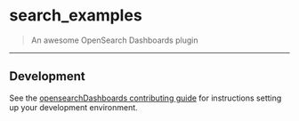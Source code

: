 # search_examples

> An awesome OpenSearch Dashboards plugin

---

## Development

See the [opensearchDashboards contributing guide](https://github.com/opensearch-project/OpenSearch-Dashboards/blob/main/CONTRIBUTING.md) for instructions setting up your development environment.
